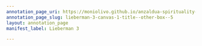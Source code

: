 ```yaml
---
annotation_page_uri: https://moniolivo.github.io/anzaldua-spirituality-recordings/annotations/lieberman-3-canvas-1-title--other-box--5.json
annotation_page_slug: lieberman-3-canvas-1-title--other-box--5
layout: annotation_page
manifest_label: Lieberman 3

---
```

